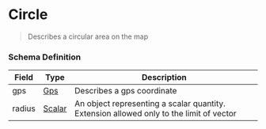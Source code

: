 Circle
===
>Describes a circular area on the map

### Schema Definition

|**Field**|**Type**|**Description**|
|---------|--------|---------------|
|gps|[Gps](/Core/01_Transaction%20Layer%20Specification/Latest/Schema%20Reference/gps)|Describes a gps coordinate
|radius|[Scalar](/Core/01_Transaction%20Layer%20Specification/Latest/Schema%20Reference/scalar)|An object representing a scalar quantity. Extension allowed only to the limit of vector
